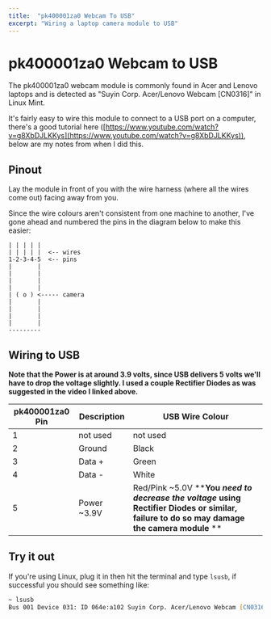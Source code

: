 ```yaml
---
title:  "pk400001za0 Webcam To USB"
excerpt: "Wiring a laptop camera module to USB"
---
```


# pk400001za0 Webcam to USB

The pk400001za0 webcam module is commonly found in Acer and Lenovo laptops and is detected as "Suyin Corp. Acer/Lenovo Webcam [CN0316]" in Linux Mint.

It's fairly easy to wire this module to connect to a USB port on a computer, there's a good tutorial here ([https://www.youtube.com/watch?v=g8XbDJLKKys](https://www.youtube.com/watch?v=g8XbDJLKKys)), below are my notes from when I did this.

## Pinout

Lay the module in front of you with the wire harness (where all the wires come out) facing away from you.

Since the wire colours aren't consistent from one machine to another, I've gone ahead and numbered the pins in the diagram below to make this easier: 


```text
| | | | |
| | | | |  <-- wires
1-2-3-4-5  <-- pins
|       |
|       |
|       |
|       |
| ( o ) <----- camera 
|       |
|       |
|       |
|       |
---------
```


## Wiring to USB

__Note that the Power is at around 3.9 volts, since USB delivers 5 volts we'll have to drop the voltage slightly. I used a couple Rectifier Diodes as was suggested in the video I linked above.__

|pk400001za0 Pin|Description|USB Wire Colour|
|-|-|-|
|1|not used|not used|
|2|Ground|Black|
|3|Data +|Green|
|4|Data -|White|
|5|Power ~3.9V|Red/Pink ~5.0V  **__You _need to decrease the voltage_ using Rectifier Diodes or similar, failure to do so may damage the camera module__ **|

## Try it out

If you're using Linux, plug it in then hit the terminal and type `lsusb`, if successful you should see something like:

```zsh
~ lsusb   
Bus 001 Device 031: ID 064e:a102 Suyin Corp. Acer/Lenovo Webcam [CN0316]
```

